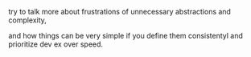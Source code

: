 try to talk more about frustrations of unnecessary abstractions and complexity,

and how things can be very simple if you define them consistentyl and prioritize dev ex over speed.
